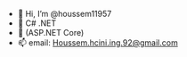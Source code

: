 - 👋 Hi, I’m @houssem11957
- 🥇 C# .NET 
- 🥇 (ASP.NET Core)
- 📫 email: Houssem.hcini.ing.92@gmail.com
<!---
houssem11957/houssem11957 is a ✨ special ✨ repository because its `README.md` (this file) appears on your GitHub profile.
You can click the Preview link to take a look at your changes.
--->
